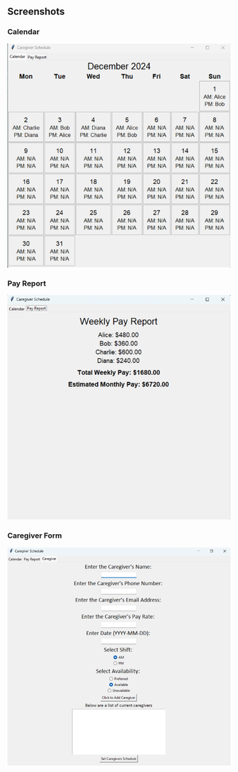 ## Screenshots

### Calendar

![Calendar](calendar.png)

### Pay Report

![Pay Report](pay_report.png)

### Caregiver Form

![Caregiver Form](caregiver_form.png)
